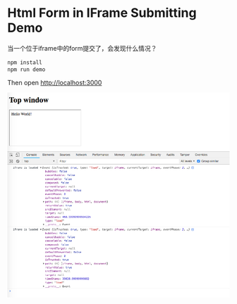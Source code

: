 Html Form in IFrame Submitting Demo
===================================

当一个位于iframe中的form提交了，会发现什么情况？

```
npm install
npm run demo
```

Then open <http://localhost:3000>

![demo](./images/demo.jpg)
